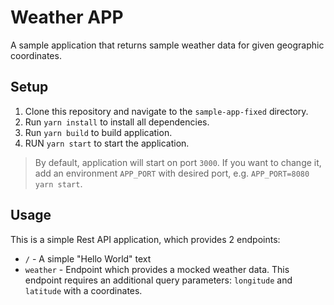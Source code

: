 # Weather APP

A sample application that returns sample weather data for given geographic coordinates.

## Setup

1. Clone this repository and navigate to the `sample-app-fixed` directory.
2. Run `yarn install` to install all dependencies.
3. Run `yarn build` to build application.
4. RUN `yarn start` to start the application.

> By default, application will start on port `3000`. If you want to change it, add an environment `APP_PORT` with desired port, e.g. `APP_PORT=8080 yarn start`.


## Usage

This is a simple Rest API application, which provides 2 endpoints:
- `/` - A simple "Hello World" text
- `weather` - Endpoint which provides a mocked weather data. This endpoint requires an additional query parameters: `longitude` and `latitude` with a coordinates.
